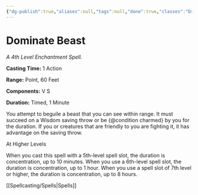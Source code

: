 ```yaml
---
{"dg-publish":true,"aliases":null,"tags":null,"done":true,"classes":"Druid, Sorcerer,","spellLevel":4,"school":"Enchantment","source":"PHB","permalink":"/spells/dominate-beast/","dgHomeLink":false,"dgPassFrontmatter":true}
---
```


# Dominate Beast
*A 4th Level Enchantment Spell.*

**Casting Time:** 1 Action

**Range:** Point, 60 Feet

**Components:** V S 

**Duration:** Timed, 1 Minute

You attempt to beguile a beast that you can see within range. It must succeed on a Wisdom saving throw or be {@condition charmed} by you for the duration. If you or creatures that are friendly to you are fighting it, it has advantage on the saving throw.

At Higher Levels

When you cast this spell with a 5th-level spell slot, the duration is concentration, up to 10 minutes. When you use a 6th-level spell slot, the duration is concentration, up to 1 hour. When you use a spell slot of 7th level or higher, the duration is concentration, up to 8 hours.

[[Spellcasting/Spells|Spells]]